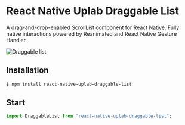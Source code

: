 # React Native Uplab Draggable List

A drag-and-drop-enabled ScrollList component for React Native.
Fully native interactions powered by Reanimated and React Native Gesture Handler.

![Draggable list](https://imgur.com/gfV5pHx.gif)

## Installation

```sh
$ npm install react-native-uplab-draggable-list
```

## Start

```JavaScript
import DraggableList from "react-native-uplab-draggable-list";
```
